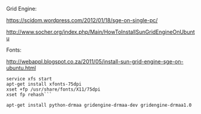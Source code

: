 Grid Engine:

https://scidom.wordpress.com/2012/01/18/sge-on-single-pc/

http://www.socher.org/index.php/Main/HowToInstallSunGridEngineOnUbuntu



Fonts:

http://webappl.blogspot.co.za/2011/05/install-sun-grid-engine-sge-on-ubuntu.html

```apt-get install xfs
service xfs start
apt-get install xfonts-75dpi
xset +fp /usr/share/fonts/X11/75dpi
xset fp rehash```

apt-get install python-drmaa gridengine-drmaa-dev gridengine-drmaa1.0
